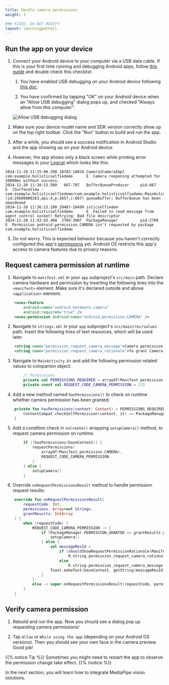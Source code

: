 ```yaml
---
title: Handle camera permissions
weight: 3

### FIXED, DO NOT MODIFY
layout: learningpathall
---
```


## Run the app on your device

1. Connect your Android device to your computer via a USB data cable. If this is your first time running and debugging Android apps, follow [this guide](https://developer.android.com/studio/run/device#setting-up) and double check this checklist:
    
    1. You have enabled USB debugging on your Android device following [this doc](https://developer.android.com/studio/debug/dev-options#Enable-debugging). 
    
    2. You have confirmed by tapping "OK" on your Android device when an "Allow USB debugging" dialog pops up, and checked "Always allow from this computer".

    ![Allow USB debugging dialog](https://ftc-docs.firstinspires.org/en/latest/_images/AllowUSBDebugging.jpg)


2. Make sure your device model name and SDK version correctly show up on the top right toolbar. Click the "Run" button to build and run the app.

3. After a while, you should see a success notification in Android Studio and the app showing up on your Android device. 

4. However, the app shows only a black screen while printing error messages in your [Logcat](https://developer.android.com/tools/logcat) which looks like this:

```
2024-11-20 11:15:00.398 18782-18818 Camera2CameraImpl       com.example.holisticselfiedemo      E  Camera reopening attempted for 10000ms without success.
2024-11-20 11:30:13.560   667-707   BufferQueueProducer     pid-667                              E  [SurfaceView - com.example.holisticselfiedemo/com.example.holisticselfiedemo.MainActivity#0](id:29b00000283,api:4,p:2657,c:667) queueBuffer: BufferQueue has been abandoned
2024-11-20 11:36:13.100 20487-20499 isticselfiedem          com.example.holisticselfiedemo      E  Failed to read message from agent control socket! Retrying: Bad file descriptor
2024-11-20 11:43:03.408  2709-3807  PackageManager          pid-2709                             E  Permission android.permission.CAMERA isn't requested by package com.example.holisticselfiedemo
```

5. Do not worry. This is expected behavior because you haven't correctly configured this app's [permissions](https://developer.android.com/guide/topics/permissions/overview) yet. Android OS restricts this app's access to camera features due to privacy reasons.

## Request camera permission at runtime

1. Navigate to `manifest.xml` in your `app` subproject's `src/main` path. Declare camera hardware and permission by inserting the following lines into the `<manifest>` element. Make sure it's declared outside and above `<application>` element.

```xml
    <uses-feature
        android:name="android.hardware.camera"
        android:required="true" />
    <uses-permission android:name="android.permission.CAMERA" />
```

2. Navigate to `strings.xml` in your `app` subproject's `src/main/res/values` path. Insert the following lines of text resources, which will be used later.

```xml
    <string name="permission_request_camera_message">Camera permission is required to recognize face and hands</string>
    <string name="permission_request_camera_rationale">To grant Camera permission to this app, please go to system settings</string>
```

3. Navigate to `MainActivity.kt` and add the following permission related values to companion object:

```kotlin
        // Permissions
        private val PERMISSIONS_REQUIRED = arrayOf(Manifest.permission.CAMERA)
        private const val REQUEST_CODE_CAMERA_PERMISSION = 233
```

4. Add a new method named `hasPermissions()` to check on runtime whether camera permission has been granted:

```kotlin
    private fun hasPermissions(context: Context) = PERMISSIONS_REQUIRED.all {
        ContextCompat.checkSelfPermission(context, it) == PackageManager.PERMISSION_GRANTED
    }
```

5. Add a condition check in `onCreate()` wrapping `setupCamera()` method, to request camera permission on runtime.

```kotlin
        if (!hasPermissions(baseContext)) {
            requestPermissions(
                arrayOf(Manifest.permission.CAMERA),
                REQUEST_CODE_CAMERA_PERMISSION
            )
        } else {
            setupCamera()
        }
```

6. Override `onRequestPermissionsResult` method to handle permission request results:

```kotlin
    override fun onRequestPermissionsResult(
        requestCode: Int,
        permissions: Array<out String>,
        grantResults: IntArray
    ) {
        when (requestCode) {
            REQUEST_CODE_CAMERA_PERMISSION -> {
                if (PackageManager.PERMISSION_GRANTED == grantResults.getOrNull(0)) {
                    setupCamera()
                } else {
                    val messageResId =
                        if (shouldShowRequestPermissionRationale(Manifest.permission.CAMERA))
                            R.string.permission_request_camera_rationale
                        else
                            R.string.permission_request_camera_message
                    Toast.makeText(baseContext, getString(messageResId), Toast.LENGTH_LONG).show()
                }
            }
            else -> super.onRequestPermissionsResult(requestCode, permissions, grantResults)
        }
    }
```

## Verify camera permission

1. Rebuild and run the app. Now you should see a dialog pop up requesting camera permissions! 

2. Tap `Allow` or `While using the app` (depending on your Android OS versions). Then you should see your own face in the camera preview. Good job!  

{{% notice Tip %}}
Sometimes you might need to restart the app to observe the permission change take effect.
{{% /notice %}}

In the next section, you will learn how to integrate MediaPipe vision solutions. 
